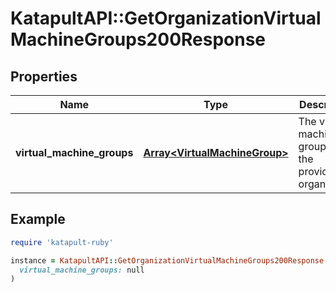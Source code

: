 # KatapultAPI::GetOrganizationVirtualMachineGroups200Response

## Properties

| Name | Type | Description | Notes |
| ---- | ---- | ----------- | ----- |
| **virtual_machine_groups** | [**Array&lt;VirtualMachineGroup&gt;**](VirtualMachineGroup.md) | The virtual machine groups for the provided organization |  |

## Example

```ruby
require 'katapult-ruby'

instance = KatapultAPI::GetOrganizationVirtualMachineGroups200Response.new(
  virtual_machine_groups: null
)
```

